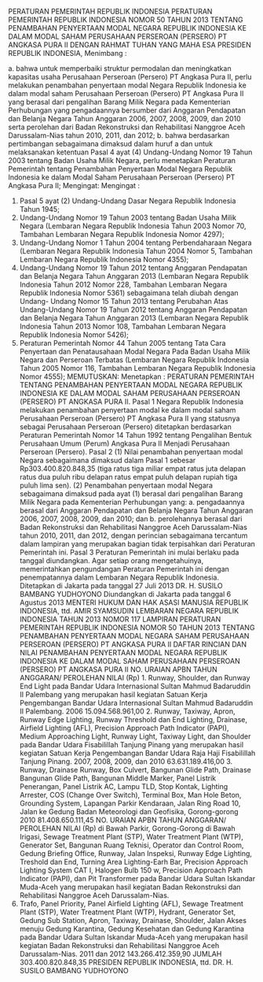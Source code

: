  PERATURAN PEMERINTAH REPUBLIK INDONESIA PERATURAN PEMERINTAH REPUBLIK INDONESIA NOMOR 50 TAHUN 2013 TENTANG PENAMBAHAN PENYERTAAN MODAL NEGARA REPUBLIK INDONESIA KE DALAM MODAL SAHAM PERUSAHAAN PERSEROAN (PERSERO) PT ANGKASA PURA II
DENGAN RAHMAT TUHAN YANG MAHA ESA PRESIDEN REPUBLIK INDONESIA,
Menimbang :

a. bahwa untuk memperbaiki struktur permodalan dan meningkatkan kapasitas usaha Perusahaan Perseroan (Persero) PT Angkasa Pura II, perlu melakukan penambahan penyertaan modal Negara Republik Indonesia ke dalam modal saham Perusahaan Perseroan (Persero) PT Angkasa Pura II yang berasal dari pengalihan Barang Milik Negara pada Kementerian Perhubungan yang pengadaannya bersumber dari Anggaran Pendapatan dan Belanja Negara Tahun Anggaran 2006, 2007, 2008, 2009, dan 2010 serta perolehan dari Badan Rekonstruksi dan Rehabilitasi Nanggroe Aceh Darussalam-Nias tahun 2010, 2011, dan 2012;
b. bahwa berdasarkan pertimbangan sebagaimana dimaksud dalam huruf a dan untuk melaksanakan ketentuan Pasal 4 ayat (4) Undang-Undang Nomor 19 Tahun 2003 tentang Badan Usaha Milik Negara, perlu menetapkan Peraturan Pemerintah tentang Penambahan Penyertaan Modal Negara Republik Indonesia ke dalam Modal Saham Perusahaan Perseroan (Persero) PT Angkasa Pura II;
Mengingat:
Mengingat :

1. Pasal 5 ayat (2) Undang-Undang Dasar Negara Republik Indonesia Tahun 1945;
2. Undang-Undang Nomor 19 Tahun 2003 tentang Badan Usaha Milik Negara (Lembaran Negara Republik Indonesia Tahun 2003 Nomor 70, Tambahan Lembaran Negara Republik Indonesia Nomor 4297);
3. Undang-Undang Nomor 1 Tahun 2004 tentang Perbendaharaan Negara (Lembaran Negara Republik Indonesia Tahun 2004 Nomor 5, Tambahan Lembaran Negara Republik Indonesia Nomor 4355);
4. Undang-Undang Nomor 19 Tahun 2012 tentang Anggaran Pendapatan dan Belanja Negara Tahun Anggaran 2013 (Lembaran Negara Republik Indonesia Tahun 2012 Nomor 228, Tambahan Lembaran Negara Republik Indonesia Nomor 5361) sebagaimana telah diubah dengan Undang- Undang Nomor 15 Tahun 2013 tentang Perubahan Atas Undang-Undang Nomor 19 Tahun 2012 tentang Anggaran Pendapatan dan Belanja Negara Tahun Anggaran 2013 (Lembaran Negara Republik Indonesia Tahun 2013 Nomor 108, Tambahan Lembaran Negara Republik Indonesia Nomor 5426);
5. Peraturan Pemerintah Nomor 44 Tahun 2005 tentang Tata Cara Penyertaan dan Penatausahaan Modal Negara Pada Badan Usaha Milik Negara dan Perseroan Terbatas (Lembaran Negara Republik Indonesia Tahun 2005 Nomor 116, Tambahan Lembaran Negara Republik Indonesia Nomor 4555);
MEMUTUSKAN:
 Menetapkan : PERATURAN PEMERINTAH TENTANG PENAMBAHAN PENYERTAAN MODAL NEGARA REPUBLIK INDONESIA KE DALAM MODAL SAHAM PERUSAHAAN PERSEROAN (PERSERO) PT ANGKASA PURA II.
Pasal 1
Negara Republik Indonesia melakukan penambahan penyertaan modal ke dalam modal saham Perusahaan Perseroan (Persero) PT Angkasa Pura II yang statusnya sebagai Perusahaan Perseroan (Persero) ditetapkan berdasarkan Peraturan Pemerintah Nomor 14 Tahun 1992 tentang Pengalihan Bentuk Perusahaan Umum (Perum) Angkasa Pura II Menjadi Perusahaan Perseroan (Persero).
Pasal 2
(1) Nilai penambahan penyertaan modal Negara sebagaimana dimaksud dalam Pasal 1 sebesar Rp303.400.820.848,35 (tiga ratus tiga miliar empat ratus juta delapan ratus dua puluh ribu delapan ratus empat puluh delapan rupiah tiga puluh lima sen).
(2) Penambahan penyertaan modal Negara sebagaimana dimaksud pada ayat (1) berasal dari pengalihan Barang Milik Negara pada Kementerian Perhubungan yang:
a. pengadaannya berasal dari Anggaran Pendapatan dan Belanja Negara Tahun Anggaran 2006, 2007, 2008, 2009, dan 2010; dan
b. perolehannya berasal dari Badan Rekonstruksi dan Rehabilitasi Nanggroe Aceh Darussalam-Nias tahun 2010, 2011, dan 2012, dengan perincian sebagaimana tercantum dalam lampiran yang merupakan bagian tidak terpisahkan dari Peraturan Pemerintah ini.
Pasal 3
Peraturan Pemerintah ini mulai berlaku pada tanggal diundangkan.
Agar setiap orang mengetahuinya, memerintahkan pengundangan Peraturan Pemerintah ini dengan penempatannya dalam Lembaran Negara Republik Indonesia. Ditetapkan di Jakarta pada tanggal 27 Juli 2013 DR. H. SUSILO BAMBANG YUDHOYONO Diundangkan di Jakarta pada tanggal 6 Agustus 2013 MENTERI HUKUM DAN HAK ASASI MANUSIA REPUBLIK INDONESIA, ttd. AMIR SYAMSUDIN LEMBARAN NEGARA REPUBLIK INDONESIA TAHUN 2013 NOMOR 117 LAMPIRAN PERATURAN PEMERINTAH REPUBLIK INDONESIA NOMOR 50 TAHUN 2013 TENTANG PENAMBAHAN PENYERTAAN MODAL NEGARA SAHAM PERUSAHAAN PERSEROAN (PERSERO) PT ANGKASA PURA II DAFTAR RINCIAN DAN NILAI PENAMBAHAN PENYERTAAN MODAL NEGARA REPUBLIK INDONESIA KE DALAM MODAL SAHAM PERUSAHAAN PERSEROAN (PERSERO) PT ANGKASA PURA II NO. URAIAN APBN TAHUN ANGGARAN/ PEROLEHAN NILAI (Rp) 1. Runway, Shoulder, dan Runway End Light pada Bandar Udara Internasional Sultan Mahmud Badaruddin II Palembang yang merupakan hasil kegiatan Satuan Kerja Pengembangan Bandar Udara Internasional Sultan Mahmud Badaruddin II Palembang. 2006 15.094.568.961,00 2. Runway, Taxiway, Apron, Runway Edge Lighting, Runway Threshold dan End Lighting, Drainase, Airfield Lighting (AFL), Precision Approach Path Indicator (PAPI), Medium Approaching Light, Runway Light, Taxiway Light, dan Shoulder pada Bandar Udara Fisabilillah Tanjung Pinang yang merupakan hasil kegiatan Satuan Kerja Pengembangan Bandar Udara Raja Haji Fisabilillah Tanjung Pinang. 2007, 2008, 2009, dan 2010 63.631.189.416,00 3. Runway, Drainase Runway, Box Culvert, Bangunan Glide Path, Drainase Bangunan Glide Path, Bangunan Middle Marker, Panel Listrik Penerangan, Panel Listrik AC, Lampu TLD, Stop Kontak, Lighting Arrester, COS (Change Over Switch), Terminal Box, Man Hole Beton, Grounding System, Lapangan Parkir Kendaraan, Jalan Ring Road 10, Jalan ke Gedung Badan Meteorologi dan Geofisika, Gorong-gorong 2010 81.408.650.111,45 NO. URAIAN APBN TAHUN ANGGARAN/ PEROLEHAN NILAI (Rp) di Bawah Parkir, Gorong-Gorong di Bawah Irigasi, Sewage Treatment Plant (STP), Water Treatment Plant (WTP), Generator Set, Bangunan Ruang Teknisi, Operator dan Control Room, Gedung Briefing Office, Runway, Jalan Inspeksi, Runway Edge Lighting, Treshold dan End, Turning Area Lighting-Earh Bar, Precision Approach Lighting System CAT I, Halogen Bulb 150 w, Precision Approach Path Indicator (PAPI), dan Pit Transformer pada Bandar Udara Sultan Iskandar Muda-Aceh yang merupakan hasil kegiatan Badan Rekonstruksi dan Rehabilitasi Nanggroe Aceh Darussalam-Nias.
4. Trafo, Panel Priority, Panel Airfield Lighting (AFL), Sewage Treatment Plant (STP), Water Treatment Plant (WTP), Hydrant, Generator Set, Gedung Sub Station, Apron, Taxiway, Drainase, Shoulder, Jalan Akses menuju Gedung Karantina, Gedung Kesehatan dan Gedung Karantina pada Bandar Udara Sultan Iskandar Muda-Aceh yang merupakan hasil kegiatan Badan Rekonstruksi dan Rehabilitasi Nanggroe Aceh Darussalam-Nias. 2011 dan 2012 143.266.412.359,90 JUMLAH 303.400.820.848,35 PRESIDEN REPUBLIK INDONESIA, ttd. DR. H. SUSILO BAMBANG YUDHOYONO
